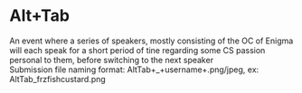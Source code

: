 # Alt+Tab
An event where a series of speakers, mostly consisting of the OC of Enigma will each speak for a short period of tine regarding some CS passion personal to them, before switching to the next speaker\
Submission file naming format: AltTab+_+username+.png/jpeg, ex: AltTab_frzfishcustard.png
